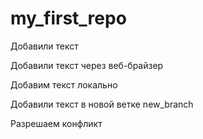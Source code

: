 ﻿# my_first_repo

Добавили текст

Добавили текст через веб-брайзер

Добавим текст локально

Добавили текст в новой ветке new_branch

Разрешаем конфликт
